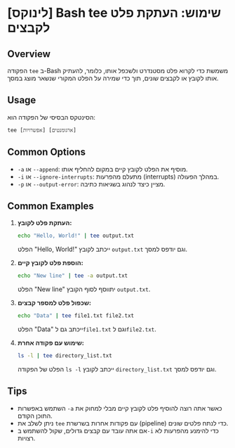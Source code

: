 # [לינוקס] Bash tee שימוש: העתקת פלט לקבצים

## Overview
הפקודה `tee` ב-Bash משמשת כדי לקרוא פלט מסטנדרט ולשכפל אותו, כלומר, להעתיק אותו לקובץ או לקבצים שונים, תוך כדי שמירה על הפלט המקורי שנשאר מוצג במסך.

## Usage
הסינטקס הבסיסי של הפקודה הוא:
```
tee [אפשרויות] [ארגומנטים]
```

## Common Options
- `-a` או `--append`: מוסיף את הפלט לקובץ קיים במקום להחליף אותו.
- `-i` או `--ignore-interrupts`: מתעלם מהפרעות (interrupts) במהלך הפעולה.
- `-p` או `--output-error`: מציין כיצד לנהוג בשגיאות כתיבה.

## Common Examples
1. **העתקת פלט לקובץ:**
   ```bash
   echo "Hello, World!" | tee output.txt
   ```
   הפלט "Hello, World!" ייכתב לקובץ `output.txt` וגם יודפס למסך.

2. **הוספת פלט לקובץ קיים:**
   ```bash
   echo "New line" | tee -a output.txt
   ```
   הפלט "New line" יתווסף לסוף הקובץ `output.txt`.

3. **שכפול פלט למספר קבצים:**
   ```bash
   echo "Data" | tee file1.txt file2.txt
   ```
   הפלט "Data" ייכתב גם ל`file1.txt` וגם ל`file2.txt`.

4. **שימוש עם פקודה אחרת:**
   ```bash
   ls -l | tee directory_list.txt
   ```
   הפלט של הפקודה `ls -l` ייכתב לקובץ `directory_list.txt` וגם יודפס למסך.

## Tips
- השתמש באפשרות `-a` כאשר אתה רוצה להוסיף פלט לקובץ קיים מבלי למחוק את התוכן הקודם.
- ניתן לשלב את `tee` עם פקודות אחרות בשרשרת (pipeline) כדי לנתח פלטים שונים.
- אם אתה עובד עם קבצים גדולים, שקול להשתמש ב`-i` כדי להימנע מהפרעות לא רצויות.